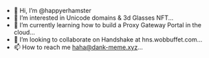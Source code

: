 - 👋 Hi, I’m @happyerhamster
- 👀 I’m interested in Unicode domains & 3d Glasses NFT...
- 🌱 I’m currently learning how to build a Proxy Gateway Portal in the cloud...
- 💞️ I’m looking to collaborate on Handshake at hns.wobbuffet.com...
- 📫 How to reach me haha@dank-meme.xyz...

<!---
happyerhamster/happyerhamster is a ✨ special ✨ repository because its `README.md` (this file) appears on your GitHub profile.
You can click the Preview link to take a look at your changes.
--->
